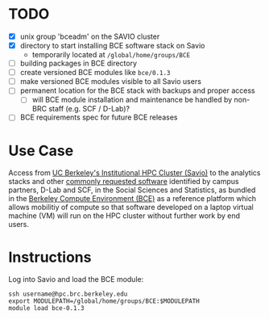 # TODO
- [X] unix group 'bceadm' on the SAVIO cluster
- [X] directory to start installing BCE software stack on Savio
  - temporarily located at `/global/home/groups/BCE`
- [ ] building packages in BCE directory
- [ ] create versioned BCE modules like `bce/0.1.3`
- [ ] make versioned BCE modules visible to all Savio users
- [ ] permanent location for the BCE stack with backups and proper access
  - [ ] will BCE module installation and maintenance be handled by non-BRC staff (e.g. SCF / D-Lab)?
- [ ] BCE requirements spec for future BCE releases

# Use Case

Access from [UC Berkeley's Institutional HPC Cluster
(Savio)](http://research-it.berkeley.edu/services/high-performance-computing/institutional-and-condo-computing)
to the analytics stacks and other [commonly requested
software](https://www.xsede.org/xsede-nsf-release-cloud-survey-report)
identified by campus partners, D-Lab and SCF, in the Social Sciences
and Statistics, as bundled in the [Berkeley Compute Environment
(BCE)](http://collaboratool.berkeley.edu/) as a reference platform
which allows mobilitiy of compute so that software developed on a
laptop virtual machine (VM) will run on the HPC cluster without
further work by end users.

# Instructions

Log into Savio and load the BCE module:

    ssh username@hpc.brc.berkeley.edu
    export MODULEPATH=/global/home/groups/BCE:$MODULEPATH
    module load bce-0.1.3
